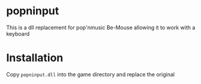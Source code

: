 # popninput
This is a dll replacement for pop'nmusic Be-Mouse allowing it to work with a keyboard

# Installation
Copy `popninput.dll` into the game directory and replace the original
